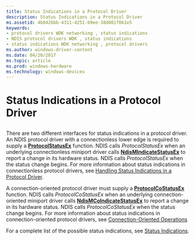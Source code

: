 ```yaml
---
title: Status Indications in a Protocol Driver
description: Status Indications in a Protocol Driver
ms.assetid: 4b0426bb-4311-4251-b9ee-38d081f061e5
keywords:
- protocol drivers WDK networking , status indications
- NDIS protocol drivers WDK , status indications
- status indications WDK networking , protocol drivers
ms.author: windows-driver-content
ms.date: 04/20/2017
ms.topic: article
ms.prod: windows-hardware
ms.technology: windows-devices
---
```


# Status Indications in a Protocol Driver


## <a href="" id="ddk-status-indications-in-a-protocol-driver-ng"></a>


There are two different interfaces for status indications in a protocol driver. An NDIS protocol driver with a connectionless lower edge is required to supply a [**ProtocolStatusEx**](https://msdn.microsoft.com/library/windows/hardware/ff570270) function. NDIS calls *ProtocolStatusEx* when an underlying connectionless miniport driver calls [**NdisMIndicateStatusEx**](https://msdn.microsoft.com/library/windows/hardware/ff563600) to report a change in its hardware status. NDIS calls *ProtocolStatusEx* when the status change begins. For more information about status indications in connectionless protocol drivers, see [Handling Status Indications in a Protocol Driver](handling-status-indications-in-a-protocol-driver.md).

A connection-oriented protocol driver must supply a [**ProtocolCoStatusEx**](https://msdn.microsoft.com/library/windows/hardware/ff570258) function. NDIS calls *ProtocolCoStatusEx* when an underlying connection-oriented miniport driver calls [**NdisMCoIndicateStatusEx**](https://msdn.microsoft.com/library/windows/hardware/ff563562) to report a change in its hardware status. NDIS calls *ProtocolCoStatusEx* when the status change begins. For more information about status indications in connection-oriented protocol drivers, see [Connection-Oriented Operations](connection-oriented-operations.md)

For a complete list of the possible status indications, see [Status Indications](https://msdn.microsoft.com/library/windows/hardware/ff570879).

 

 





